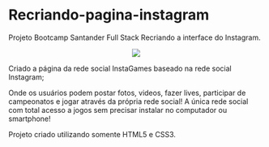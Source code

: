 # Recriando-pagina-instagram
 
Projeto Bootcamp Santander Full Stack Recriando a interface do Instagram.

<p align="center">
<img src="./img/to-readme/pagina1.gif">
</p>

Criado a página da rede social InstaGames baseado na rede social Instagram;

Onde os usuários podem postar fotos, videos, fazer lives, participar de campeonatos e jogar através da própria rede social!
A única rede social com total acesso a jogos sem precisar instalar no computador ou smartphone!

Projeto criado utilizando somente HTML5 e CSS3.